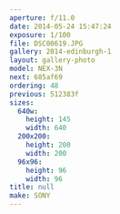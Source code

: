 ```yaml
---
aperture: f/11.0
date: 2014-05-24 15:47:24
exposure: 1/100
file: DSC00619.JPG
gallery: 2014-edinburgh-1
layout: gallery-photo
model: NEX-3N
next: 685af69
ordering: 48
previous: 512383f
sizes:
  640w:
    height: 145
    width: 640
  200x200:
    height: 200
    width: 200
  96x96:
    height: 96
    width: 96
title: null
make: SONY
---
```

